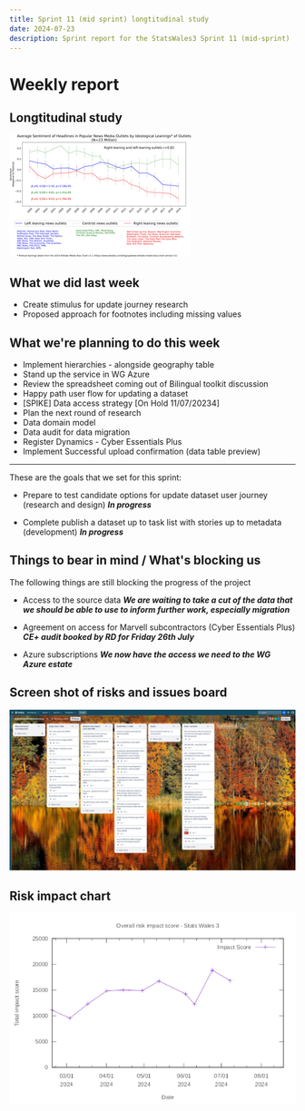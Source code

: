 ```yaml
---
title: Sprint 11 (mid sprint) longtitudinal study 
date: 2024-07-23
description: Sprint report for the StatsWales3 Sprint 11 (mid-sprint)
---
```


Weekly report
=============

Longtitudinal study
------------------------------

![longtitudinal](longtitudinal_1.png)

What we did last week
------------------------

- Create stimulus for update journey research
- Proposed approach for footnotes including missing values

What we're planning to do this week
-----------------------------------

- Implement hierarchies - alongside geography table
- Stand up the service in WG Azure
- Review the spreadsheet coming out of Bilingual toolkit discussion
- Happy path user flow for updating a dataset
- [SPIKE] Data access strategy [On Hold 11/07/20234]
- Plan the next round of research
- Data domain model
- Data audit for data migration 
- Register Dynamics - Cyber Essentials Plus
- Implement Successful upload confirmation (data table preview)

-----------------------------------

These are the goals that we set for this sprint:

- Prepare to test candidate options for update dataset user journey (research and design)
  <span class="badge bg-info">_**In progress**_</span>

- Complete publish a dataset up to task list with stories up to metadata (development)
  <span class="badge bg-info">_**In progress**_</span>

Things to bear in mind / What's blocking us
-------------------------------------------

The following things are still blocking the progress of the project

- Access to the source data
  ***We are waiting to take a cut of the data that we should be able to use to inform further work, especially migration***

- Agreement on access for Marvell subcontractors (Cyber Essentials Plus)
  ***CE+ audit booked by RD for Friday 26th July***

- Azure subscriptions
 ***We now have the access we need to the WG Azure estate***

Screen shot of risks and issues board
-------------------------------------

![Screenshot of risks and issues board](risksAndIssues20240723.png)

Risk impact chart
-------------------------------------

![Risk impact chart](riskImpact20240723.png)


